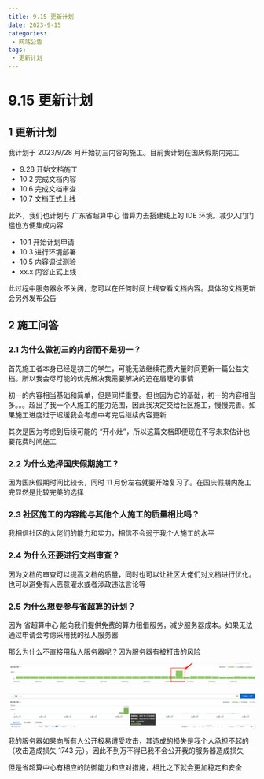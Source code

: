 ```yaml
---
title: 9.15 更新计划
date: 2023-9-15
categories:
 - 网站公告
tags:
 - 更新计划
---
```


# 9.15 更新计划

## 1 更新计划

我计划于 2023/9/28 月开始初三内容的施工。目前我计划在国庆假期内完工

- 9.28 开始文档施工
- 10.2 完成文档内容
- 10.6 完成文档审查
- 10.7 文档正式上线

此外，我们也计划与 广东省超算中心 借算力去搭建线上的 IDE 环境。减少入门门槛也方便集成内容

- 10.1 开始计划申请
- 10.3 进行环境部署
- 10.5 内容调试测验
- xx.x 内容正式上线

此过程中服务器永不关闭，您可以在任何时间上线查看文档内容。具体的文档更新会另外发布公告

## 2 施工问答

### 2.1 为什么做初三的内容而不是初一？

首先施工者本身已经是初三的学生，可能无法继续花费大量时间更新一篇公益文档。所以我会尽可能的优先解决我需要解决的迫在眉睫的事情

初一的内容相当基础和简单，但是同样重要。但也因为它的基础，初一的内容相当多。。。超出了我一个人施工的能力范围，因此我决定交给社区施工，慢慢完善。如果施工进度过于迟缓我会考虑中考完后继续内容更新

其次是因为考虑到后续可能的 “开小灶”，所以这篇文档即便现在不写未来估计也要花费时间施工

### 2.2 为什么选择国庆假期施工？

因为国庆假期时间比较长，同时 11 月份左右就要开始复习了。在国庆假期内施工完显然是比较完美的选择

### 2.3 社区施工的内容能与其他个人施工的质量相比吗？

我相信社区的大佬们的能力和实力，相信不会弱于我个人施工的水平

### 2.4 为什么还要进行文档审查？

因为文档的审查可以提高文档的质量，同时也可以让社区大佬们对文档进行优化。也可以避免有人恶意灌水或者涉政违法言论等

### 2.5 为什么想要参与省超算的计划？

因为 省超算中心 能向我们提供免费的算力租借服务，减少服务器成本。如果无法通过申请会考虑采用我的私人服务器

那么为什么不直接用私人服务器呢？因为服务器有被打击的风险

![攻击截图](./images/攻击截图.png)

![攻击截图1](./images/攻击截图1.png)

我的服务器如果向所有人公开极易遭受攻击，其造成的损失是我个人承担不起的（攻击造成损失 1743 元）。因此不到万不得已我不会公开我的服务器造成损失

但是省超算中心有相应的防御能力和应对措施，相比之下就会更加稳定和安全

